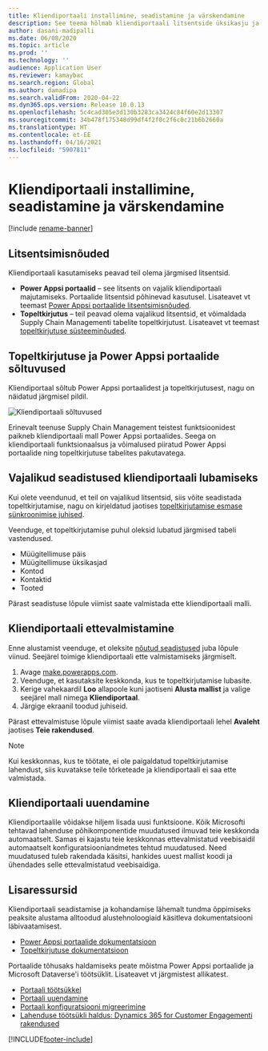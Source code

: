 ```yaml
---
title: Kliendiportaali installimine, seadistamine ja värskendamine
description: See teema hõlmab kliendiportaali litsentside üksikasju ja seadistamise juhiseid.
author: dasani-madipalli
ms.date: 06/08/2020
ms.topic: article
ms.prod: ''
ms.technology: ''
audience: Application User
ms.reviewer: kamaybac
ms.search.region: Global
ms.author: damadipa
ms.search.validFrom: 2020-04-22
ms.dyn365.ops.version: Release 10.0.13
ms.openlocfilehash: 5c4cad305e3d130b3283ca3424c84f60e2d13307
ms.sourcegitcommit: 34b478f175348d99df4f2f0c2f6c0c21b6b2660a
ms.translationtype: HT
ms.contentlocale: et-EE
ms.lasthandoff: 04/16/2021
ms.locfileid: "5907811"
---
```

# <a name="install-set-up-and-update-the-customer-portal"></a>Kliendiportaali installimine, seadistamine ja värskendamine

[!include [rename-banner](~/includes/cc-data-platform-banner.md)]

## <a name="licensing-requirements"></a>Litsentsimisnõuded

Kliendiportaali kasutamiseks peavad teil olema järgmised litsentsid.

- **Power Appsi portaalid** – see litsents on vajalik kliendiportaali majutamiseks. Portaalide litsentsid põhinevad kasutusel. Lisateavet vt teemast [Power Appsi portaalide litsentsimisnõuded](/power-platform/admin/powerapps-flow-licensing-faq#portals).
- **Topeltkirjutus** – teil peavad olema vajalikud litsentsid, et võimaldada Supply Chain Managementi tabelite topeltkirjutust. Lisateavet vt teemast [topeltkirjutuse süsteeminõuded](../../fin-ops-core/dev-itpro/data-entities/dual-write/dual-write-system-req.md).

## <a name="dependencies-on-dual-write-and-power-apps-portals"></a>Topeltkirjutuse ja Power Appsi portaalide sõltuvused

Kliendiportaal sõltub Power Appsi portaalidest ja topeltkirjutusest, nagu on näidatud järgmisel pildil.

![Kliendiportaali sõltuvused](media/customer-portal-elements.png "Kliendiportaali sõltuvused")

Erinevalt teenuse Supply Chain Management teistest funktsioonidest paikneb kliendiportaali mall Power Appsi portaalides. Seega on kliendiportaali funktsionaalsus ja võimalused piiratud Power Appsi portaalide ning topeltkirjutuse tabelites pakutavatega.

## <a name="required-setup-to-enable-the-customer-portal"></a><a name="required-setup"></a>Vajalikud seadistused kliendiportaali lubamiseks

Kui olete veendunud, et teil on vajalikud litsentsid, siis võite seadistada topeltkirjutamise, nagu on kirjeldatud jaotises [topeltkirjutamise esmase sünkroonimise juhised](/dynamics365/supply-chain/sales-marketing/enable-entity-map).

Veenduge, et topeltkirjutamise puhul oleksid lubatud järgmised tabeli vastendused.

- Müügitellimuse päis
- Müügitellimuse üksikasjad
- Kontod
- Kontaktid
- Tooted

Pärast seadistuse lõpule viimist saate valmistada ette kliendiportaali malli.

## <a name="provision-the-customer-portal"></a>Kliendiportaali ettevalmistamine

Enne alustamist veenduge, et oleksite [nõutud seadistused](#required-setup) juba lõpule viinud. Seejärel toimige kliendiportaali ette valmistamiseks järgmiselt.

1. Avage [make.powerapps.com](https://make.powerapps.com/).
2. Veenduge, et kasutaksite keskkonda, kus te topeltkirjutamise lubasite.
3. Kerige vahekaardil **Loo** allapoole kuni jaotiseni **Alusta mallist** ja valige seejärel mall nimega **Kliendiportaal**.
4. Järgige ekraanil toodud juhiseid.

Pärast ettevalmistuse lõpule viimist saate avada kliendiportaali lehel **Avaleht** jaotises **Teie rakendused**.

> [!NOTE]
> Kui keskkonnas, kus te töötate, ei ole paigaldatud topeltkirjutamise lahendust, siis kuvatakse teile tõrketeade ja kliendiportaali ei saa ette valmistada.

## <a name="update-the-customer-portal"></a>Kliendiportaali uuendamine

Kliendiportaalile võidakse hiljem lisada uusi funktsioone. Kõik Microsofti tehtavad lahenduse põhikomponentide muudatused ilmuvad teie keskkonda automaatselt. Samas ei kajastu teie keskkonnas ettevalmistatud veebisaidil automaatselt konfiguratsiooniandmetes tehtud muudatused. Need muudatused tuleb rakendada käsitsi, hankides uuest mallist koodi ja ühendades selle ettevalmistatud veebisaidiga.

## <a name="additional-resources"></a>Lisaressursid

Kliendiportaali seadistamise ja kohandamise lähemalt tundma õppimiseks peaksite alustama alltoodud alustehnoloogiaid käsitleva dokumentatsiooni läbivaatamisest.

- [Power Appsi portaalide dokumentatsioon](/powerapps/maker/portals/overview)
- [Topeltkirjutuse dokumentatsioon](../../fin-ops-core/dev-itpro/data-entities/dual-write/dual-write-home-page.md)

Portaalide tõhusaks haldamiseks peate mõistma Power Appsi portaalide ja Microsoft Dataverse'i töötsüklit. Lisateavet vt järgmistest allikatest.

- [Portaali töötsükkel](/powerapps/maker/portals/admin/portal-lifecycle)
- [Portaali uuendamine](/powerapps/maker/portals/admin/upgrade-portal)
- [Portaali konfiguratsiooni migreerimine](/powerapps/maker/portals/admin/migrate-portal-configuration)
- [Lahenduse töötsükli haldus: Dynamics 365 for Customer Engagementi rakendused](https://www.microsoft.com/download/details.aspx?id=57777)


[!INCLUDE[footer-include](../../includes/footer-banner.md)]